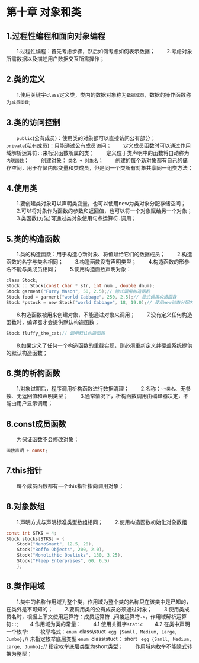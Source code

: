 # 第十章 对象和类
## 1.过程性编程和面向对象编程
&emsp;&emsp;1.过程性编程：首先考虑步骤，然后如何考虑如何表示数据；
&emsp;&emsp;2.考虑对象所需数据以及描述用户数据交互所需操作；
## 2.类的定义
&emsp;&emsp;1.使用关键字`class`定义类，类内的数据对象称为`数据成员`，数据的操作函数称为`成员函数`;
## 3.类的访问控制
&emsp;&emsp;`public`(公有成员)：使用类的对象都可以直接访问公有部分；
&emsp;&emsp;`private`(私有成员)：只能通过公有成员访问；
&emsp;&emsp;定义成员函数时可以通过作用域解析运算符`::`来标识函数所属的类；
&emsp;&emsp;定义位于类声明中的函数将自动称为`内联函数`；
&emsp;&emsp;创建对象： `类名 + 对象名`；
&emsp;&emsp;创建的每个新对象都有自己的储存空间，用于存储内部变量和类成员，但是同一个类所有对象共享同一组类方法；
## 4.使用类
&emsp;&emsp;1.要创建类对象可以声明类变量，也可以使用new为类对象分配存储空间；
&emsp;&emsp;2.可以将对象作为函数的参数和返回值，也可以将一个对象赋给另一个对象；
&emsp;&emsp;3.类函数(方法)可通过类对象使用句点运算符`.`调用；
## 5.类的构造函数
&emsp;&emsp;1.类的构造函数：用于构造心新对象、将值赋给它们的数据成员；
&emsp;&emsp;2.构造函数的名字与类名相同；
&emsp;&emsp;3.构造函数没有声明类型；
&emsp;&emsp;4.构造函数的形参名不能与类成员相同；
&emsp;&emsp;5.使用构造函数声明对象：
```c
class Stock;
Stock :: Stock(const char * str, int num , double dnum);
Stock garment("Furry Mason", 50, 2.5);// 隐式调用构造函数
Stock food = garment("world Cabbage", 250, 2.5);// 显式调用构造函数
Stock *pstock = new Stock("world Cabbage", 18, 19.0);// 使用new动态分配内存
```
&emsp;&emsp;6.构造函数被用来创建对象，不能通过对象来调用；
&emsp;&emsp;7.没有定义任何构造函数时，编译器才会提供默认构造函数；
```c
Stock fluffy_the_cat;// 调用默认构造函数
```
&emsp;&emsp;8.如果定义了任何一个构造函数的重载实现，则必须重新定义并覆盖系统提供的默认构造函数；
## 6.类的析构函数
&emsp;&emsp;1.对象过期后，程序调用析构函数进行数据清理；
&emsp;&emsp;2.名称：`~+类名`、无参数、无返回值和声明类型；
&emsp;&emsp;3.通常情况下，析构函数调用由编译器决定，不能由用户显示调用；

## 6.const成员函数
&emsp;&emsp;为保证函数不会修改对象；
```c
函数声明 + const;
```
## 7.this指针
&emsp;&emsp;每个成员函数都有一个this指针指向调用对象；
## 8.对象数组
&emsp;&emsp;1.声明方式与声明标准类型数组相同；
&emsp;&emsp;2.使用构造函数初始化对象数组
```c
const int STKS = 4;
Stock stocks[STKS] = {
    Stock("NanoSmart", 12.5, 20),
    Stock("Boffo Objects", 200, 2.0),
    Stock("Monolithic Obelisks", 130, 3.25),
    Stock("Fleep Enterprises", 60, 6.5)
    };
```

## 8.类作用域
&emsp;&emsp;1.类中的名称作用域为整个类，作用域为整个类的名称只在该类中是已知的，在类外是不可知的；
&emsp;&emsp;2.要调用类的公有成员必须通过对象；
&emsp;&emsp;3.使用类成员名时，根据上下文使用运算符：成员运算符`.`,间接运算符`->`，作用域解析运算符`::`;
&emsp;&emsp;4.作用域为类的常量：
&emsp;&emsp;4.1 使用关键字`static`
&emsp;&emsp;4.2 在类中声明一个枚举: 
&emsp;&emsp;枚举格式：`enum `class\stuct` egg {Samll, Medium, Large, Jumbo};`// 未指定枚举底层类型
                     `enum `class\stuct： short ` egg {Samll, Medium, Large, Jumbo};`// 指定枚举底层类型为short类型；
&emsp;&emsp;作用域内枚举不能隐式转换为整型；
